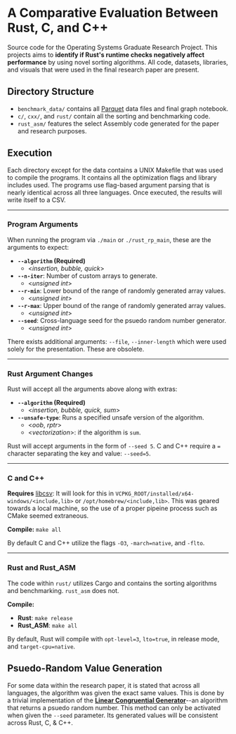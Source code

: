 # A Comparative Evaluation Between Rust, C, and C++
Source code for the Operating Systems Graduate Research Project. This projects aims to **identify if Rust's runtime checks negatively affect performance** by using novel sorting algorithms. All code, datasets,
libraries, and visuals that were used in the final research paper are present.

## Directory Structure
- `benchmark_data/` contains all [Parquet](https://parquet.apache.org/) data files and final graph notebook.
- `c/`, `cxx/`, and `rust/` contain all the sorting and benchmarking code.
- `rust_asm/` features the select Assembly code generated for the paper and research purposes.

## Execution
Each directory except for the data contains a UNIX Makefile that was used to compile the programs. It contains all the optimization flags and library includes used. The programs use flag-based argument
parsing that is nearly identical across all three languages. Once executed, the results will write itself to a CSV.
___
### Program Arguments
When running the program via `./main` or `./rust_rp_main`, these are the arguments to expect:
- **`--algorithm` (Required)**
  - <_insertion, bubble, quick_>
- **`--n-iter`**: Number of custom arrays to generate.
  - <_unsigned int_> 
- **`--r-min`**: Lower bound of the range of randomly generated array values.
  - <_unsigned int_>
- **`--r-max`**: Upper bound of the range of randomly generated array values.
  - <_unsigned int_>
- **`--seed`**: Cross-language seed for the psuedo random number generator.
  - <_unsigned int_>

There exists additional arguments: `--file`, `--inner-length` which were used solely for the presentation. These are obsolete.
___
### Rust Argument Changes

Rust will accept all the arguments above along with extras:
- **`--algorithm` (Required)**
  - <_insertion, bubble, quick, sum_>
- **`--unsafe-type`**: Runs a specified unsafe version of the algorithm.
  - <_oob_, _rptr_>
  - <_vectorization_>: if the algorithm is `sum`.

Rust will accept arguments in the form of `--seed 5`. C and C++ require a `=` character separating the key and value: `--seed=5`.
___

### C and C++
**Requires** [libcsv](https://github.com/rgamble/libcsv):
  It will look for this  in `VCPKG_ROOT/installed/x64-windows/<include,lib>` or `/opt/homebrew/<include,lib>`. This was geared towards a local machine,
so the use of a proper pipeine process such as CMake seemed extraneous.

**Compile:** `make all`

By default C and C++ utilize the flags `-O3`, `-march=native`, and `-flto`.
___
### Rust and Rust_ASM
The code within `rust/` utilizes Cargo and contains the sorting algorithms and benchmarking. `rust_asm` does not.

**Compile:**
- **Rust**: `make release`
- **Rust_ASM**: `make all`

By default, Rust will compile with `opt-level=3`, `lto=true`, in release mode, and `target-cpu=native`.

## Psuedo-Random Value Generation
For some data within the research paper, it is stated that across all languages, the algorithm was given the exact same values. This is done by a trivial implementation of the
**[Linear Congruential Generator](https://www.columbia.edu/~ks20/4106-18-Fall/Simulation-LCG.pdf)**--an algorithm that returns a psuedo random number. This method can only
be activated when given the `--seed` parameter. Its generated values will be consistent across Rust, C, & C++.
